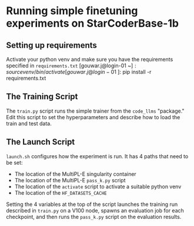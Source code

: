 # Running simple finetuning experiments on StarCoderBase-1b

## Setting up requirements 

Activate your python venv and make sure you have the requirements specified in 
`requirements.txt`
    [gouwar.j@login-01 ~]$: source venv/bin/activate
    [gouwar.j@login-01 ~]$: pip install -r requirements.txt

## The Training Script 

The `train.py` script runs the simple trainer from the `code_llms` "package." 
Edit this script to set the hyperparameters and describe how to load the train 
and test data. 

## The Launch Script 
 
`launch.sh` configures how the experiment is run. It has 4 paths that need to be 
set: 
- The location of the MultiPL-E singularity container 
- The location of the MultiPL-E `pass_k.py` script
- The location of the `activate` script to activate a suitable python venv 
- The location of the `HF_DATASETS_CACHE`

Setting the 4 variables at the top of the script launches the training run described 
in `train.py` on a V100 node, spawns an evaluation job for each checkpoint, and 
then runs the `pass_k.py` script on the evaluation results. 